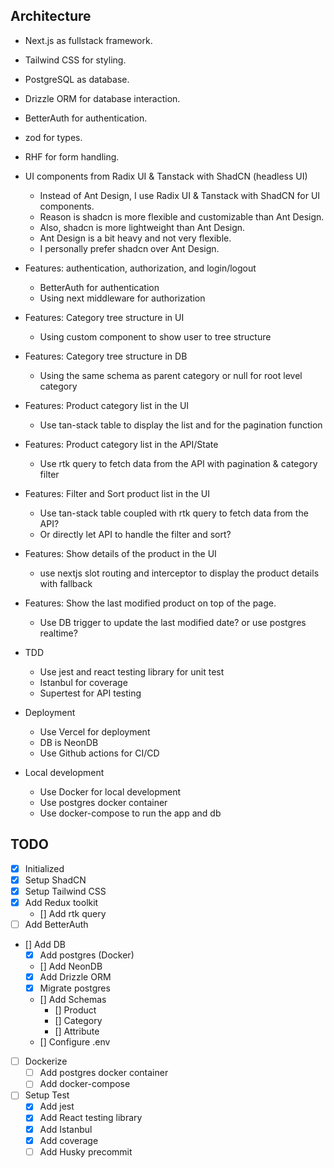 ## Architecture

- Next.js as fullstack framework.
- Tailwind CSS for styling.
- PostgreSQL as database.
- Drizzle ORM for database interaction.
- BetterAuth for authentication.
- zod for types.
- RHF for form handling.
- UI components from Radix UI & Tanstack with ShadCN (headless UI)
  - Instead of Ant Design, I use Radix UI & Tanstack with ShadCN for UI components.
  - Reason is shadcn is more flexible and customizable than Ant Design.
  - Also, shadcn is more lightweight than Ant Design.
  - Ant Design is a bit heavy and not very flexible.
  - I personally prefer shadcn over Ant Design.
- Features: authentication, authorization, and login/logout
  - BetterAuth for authentication
  - Using next middleware for authorization
- Features: Category tree structure in UI
  - Using custom component to show user to tree structure
- Features: Category tree structure in DB
  - Using the same schema as parent category or null for root level category
- Features: Product category list in the UI
  - Use tan-stack table to display the list and for the pagination function
- Features: Product category list in the API/State
  - Use rtk query to fetch data from the API with pagination & category filter
- Features: Filter and Sort product list in the UI
  - Use tan-stack table coupled with rtk query to fetch data from the API?
  - Or directly let API to handle the filter and sort?
- Features: Show details of the product in the UI
  - use nextjs slot routing and interceptor to display the product details with fallback
- Features: Show the last modified product on top of the page.

  - Use DB trigger to update the last modified date? or use postgres realtime?

- TDD

  - Use jest and react testing library for unit test
  - Istanbul for coverage
  - Supertest for API testing

- Deployment

  - Use Vercel for deployment
  - DB is NeonDB
  - Use Github actions for CI/CD

- Local development
  - Use Docker for local development
  - Use postgres docker container
  - Use docker-compose to run the app and db

## TODO

- [x] Initialized
- [x] Setup ShadCN
- [x] Setup Tailwind CSS
- [x] Add Redux toolkit
  - [] Add rtk query
- [ ] Add BetterAuth
- [] Add DB
  - [x] Add postgres (Docker)
  - [] Add NeonDB
  - [x] Add Drizzle ORM
  - [x] Migrate postgres
  - [] Add Schemas
    - [] Product
    - [] Category
    - [] Attribute
  - [] Configure .env
- [ ] Dockerize
  - [ ] Add postgres docker container
  - [ ] Add docker-compose
- [ ] Setup Test
  - [x] Add jest
  - [x] Add React testing library
  - [x] Add Istanbul
  - [x] Add coverage
  - [ ] Add Husky precommit
